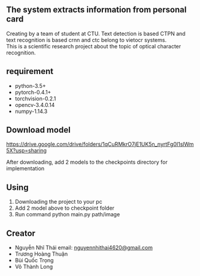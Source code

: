 ## The system extracts information from personal card
Creating by a team of student at CTU. 
Text detection is based CTPN and text recognition is based crnn and ctc belong to vietocr systems.  
This is a scientific research project about the topic of optical character recognition. 

## requirement
- python-3.5+
- pytorch-0.4.1+
- torchvision-0.2.1
- opencv-3.4.0.14
- numpy-1.14.3

## Download model 
https://drive.google.com/drive/folders/1qCuRMkrO7jE1UK5n_nyrtFg0I1slWm5X?usp=sharing

After downloading, add 2 models to the checkpoints directory for implementation

## Using

1. Downloading the project to your pc
2. Add 2 model above to checkpoint folder
3. Run command 
            python main.py path/image
            
 ## Creator
 - Nguyễn Nhĩ Thái    email: nguyennhithai4620@gmail.com
 - Trương Hoàng Thuận
 - Bùi Quốc Trọng
 - Võ Thành Long
